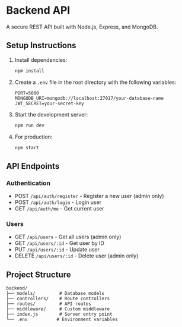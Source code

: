 # Backend API

A secure REST API built with Node.js, Express, and MongoDB.

## Setup Instructions

1. Install dependencies:
   ```bash
   npm install
   ```

2. Create a `.env` file in the root directory with the following variables:
   ```
   PORT=5000
   MONGODB_URI=mongodb://localhost:27017/your-database-name
   JWT_SECRET=your-secret-key
   ```

3. Start the development server:
   ```bash
   npm run dev
   ```

4. For production:
   ```bash
   npm start
   ```

## API Endpoints

### Authentication
- POST `/api/auth/register` - Register a new user (admin only)
- POST `/api/auth/login` - Login user
- GET `/api/auth/me` - Get current user

### Users
- GET `/api/users` - Get all users (admin only)
- GET `/api/users/:id` - Get user by ID
- PUT `/api/users/:id` - Update user
- DELETE `/api/users/:id` - Delete user (admin only)

## Project Structure
```
backend/
├── models/         # Database models
├── controllers/    # Route controllers
├── routes/         # API routes
├── middleware/     # Custom middleware
├── index.js        # Server entry point
└── .env           # Environment variables
``` 